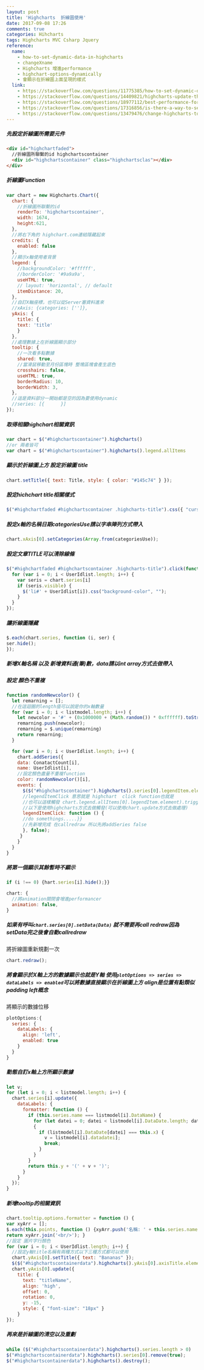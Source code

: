 ```yaml
---
layout: post
title: 'Highcharts  折線圖使用'
date: 2017-09-08 17:26
comments: true
categories: Hihcharts
tags: Highcharts MVC Csharp Jquery
reference:
  name:
    - how-to-set-dynamic-data-in-highcharts
    - changeXname
    - Highcharts 增進performance
    - highchart-options-dynamically
    - 會顯示在折線圖上面呈現的樣式
  link:
    - https://stackoverflow.com/questions/11775385/how-to-set-dynamic-data-in-highcharts
    - https://stackoverflow.com/questions/14409821/highcharts-update-the-series-name-label-dynamically
    - https://stackoverflow.com/questions/18977112/best-performance-for-updating-many-highcharts-instances-on-demand
    - https://stackoverflow.com/questions/17316856/is-there-a-way-to-set-highchart-options-dynamically
    - https://stackoverflow.com/questions/13479476/change-highcharts-tooltip-formatter-from-chart-object-after-chart-is-rendered
---
```


##### 先設定折線圖所需要元件
```HTML
<div id="highchartfaded">
  //折線圖所聯繫的id highchartscontainer
  <div id="highchartscontainer" class="highchartsclas"></div>
</div>
```
##### 折線圖Function
```js
var chart = new Highcharts.Chart({
  chart: {
    //折線圖所聯繫的id
    renderTo: 'highchartscontainer',
    width: 1674,
    height:621,
  },
  //將右下角的 highchart.com連結隱藏起來
  credits: {
    enabled: false
  },
  //顯示x軸使用者背景
  legend: {
    //backgroundColor: '#ffffff',
    //borderColor: '#9a9a9a',
    useHTML: true,
    // layout: 'horizontal', // default
    itemDistance: 20,
  },
  //自訂X軸座標，也可以從Server塞資料進來
  //xAxis: {categories: ['']},
  yAxis: {
    title: {
    text: 'title'
    }
  },
  //處理數據上在折線圖顯示部分
  tooltip: {
    //一次看多點數據
    shared: true,
    //當滑鼠移動至月份區塊時 整塊區塊會產生底色
    crosshairs: false,
    useHTML: true,
    borderRadius: 10,
    borderWidth: 3,
  },
  //這是資料部分一開始都是空的因為要使用dynamic
  //series: [{      }]
});
```
##### 取得相關highchart相關資訊
```js
var chart = $("#highchartscontainer").highcharts()
//or 兩者皆可
var chart = $("#highchartscontainer").highcharts().legend.allItems
```
##### 顯示於折線圖上方 設定折線圖 title
```js
chart.setTitle({ text: Title, style: { color: "#145c74" } });
```
##### 設定hichchart title相關樣式
```js
$("#highchartfaded #highchartscontainer .highcharts-title").css({ "cursor": "pointer" });
```
##### 設定x軸的名稱日期categoriesUse請以字串陣列方式帶入
```js
chart.xAxis[0].setCategories(Array.from(categoriesUse));
```
##### 設定文章TITLE可以清除線條
```js
$("#highchartfaded #highchartscontainer .highcharts-title").click(function () {
  for (var i = 0; i < UserIdlist.length; i++) {
    var seris = chart.series[i]
    if (seris.visible) {
      $('li#' + UserIdlist[i]).css("background-color", "");
    }
  }
});
```
##### 讓折線圖隱藏
```js
$.each(chart.series, function (i, ser) {
ser.hide();
});
```
##### 新增X軸名稱 以及 新增資料通(筆)數，data請以int array方式去做帶入
##### 設定 顏色不重複
```js
function randomNewcolor() {
  let remarning = [];
  //在這迴圈的length值可以說是你的x軸數量
  for (var i = 0; i < listmodel.length; i++) {
    let newcolor = '#' + (0x1000000 + (Math.random()) * 0xffffff).toString(16).substr(1, 6);
    remarning.push(newcolor);
    remarning = $.unique(remarning)
    return remarning;
  }

  for (var i = 0; i < UserIdlist.length; i++) {
    chart.addSeries({
    data: ConatactCount[i],
    name: UserIdlist[i],
    //設定顏色盡量不重複function
    color: randomNewcolor()[i],
    events: {
      $($("#highchartscontainer").highcharts().series[0].legendItem.element).on('click',function(){console.log('click') })
      //legendItemClick 意思就是 highchart  click function也就是
      //也可以這樣觸發 chart.legend.allItems[0].legendItem.element).trigger('click')
      //以下是使用highcharts方式去做觸發(可以使用chart.update方式去做處理)
      legendItemClick: function () {
      //do somethings.....}}
      //先新增完成 在callredraw 所以先將addSeries false
      }, false);
     }
    }
  }
}
```
##### 將第一個顯示其餘暫時不顯示
```js
if (i !== 0) {hart.series[i].hide();}}
```

```js
chart: {
  //將animation關閉會增進performancer
  animation: false,
}
```
##### 如果有呼叫`chart.series[0].setData(Data)` 就不需要再call redraw因為setData完之後會自動callredraw
將折線圖重新規劃一次
```js
chart.redraw();
```
##### 將會顯示於X軸上方的數據顯示也就是Y軸 使用`plotOptions => series => dataLabels => enabled`可以將數據直接顯示在折線圖上方 align是位置有點類似padding left概念
將顯示的數據位移
```js
plotOptions:{
  series: {
    dataLabels: {
      align: 'left',
      enabled: true
	}
  }
}
```
##### 動態自訂x軸上方所顯示數據
```js
let v;
for (let i = 0; i < listmodel.length; i++) {
  chart.series[i].update({
    dataLabels: {
      formatter: function () {
        if (this.series.name === listmodel[i].DataName) {
          for (let datei = 0; datei < listmodel[i].DataDate.length; datei++)
          {
            if (listmodel[i].DataDate[datei] === this.x) {
              v = listmodel[i].datadatei];
              break;
            }
          }
        }
        return this.y + '(' + v + ')';
      }
    }
  });
}
```

##### 新增tooltip的相關資訊
```js
chart.tooltip.options.formatter = function () {
var xyArr = [];
$.each(this.points, function () {xyArr.push('名稱: ' + this.series.name + ', ' + '日期: ' + this.x + ',數量: ' + this.y);});
return xyArr.join('<br/>'); }
//設定 圖片字行顏色
for (var i = 0; i < UserIdlist.length; i++) {
  //設定y軸title名稱有兩種方式以下三種方式都可以使用
  chart.yAxis[0].setTitle({ text: "Bananas" });
  $($("#highchartscontainerdata").highcharts().yAxis[0].axisTitle.element).text('New Label');
  chart.yAxis[0].update({
    title: {
      text: "titleName",
      align: 'high',
      offset: 0,
      rotation: 0,
      y: -15,
      style: { "font-size": "18px" }
    }
});
```
##### 再來是折線圖的清空以及重劃
```js
while ($("#highchartscontainerdata").highcharts().series.length > 0)
$("#highchartscontainerdata").highcharts().series[0].remove(true);
$("#highchartscontainerdata").highcharts().destroy();
```